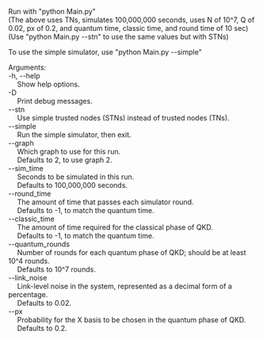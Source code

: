 Run with "python Main.py" <br />
(The above uses TNs, simulates 100,000,000 seconds, uses N of 10^7, Q of 0.02, px of 0.2, and quantum time, classic time, and round time of 10 sec) <br />
(Use "python Main.py --stn" to use the same values but with STNs) <br />

To use the simple simulator, use "python Main.py --simple" <br />

Arguments: <br />
-h, --help <br />
&emsp; Show help options. <br />
-D <br />
&emsp; Print debug messages. <br />
--stn <br />
&emsp; Use simple trusted nodes (STNs) instead of trusted nodes (TNs). <br />
--simple <br />
&emsp; Run the simple simulator, then exit. <br />
--graph <br />
&emsp; Which graph to use for this run. <br />
&emsp; Defaults to 2, to use graph 2. <br />
--sim_time <br />
&emsp; Seconds to be simulated in this run. <br />
&emsp; Defaults to 100,000,000 seconds. <br />
--round_time <br />
&emsp; The amount of time that passes each simulator round. <br />
&emsp; Defaults to -1, to match the quantum time. <br />
--classic_time <br />
&emsp; The amount of time required for the classical phase of QKD. <br />
&emsp; Defaults to -1, to match the quantum time. <br />
--quantum_rounds <br />
&emsp; Number of rounds for each quantum phase of QKD; should be at least 10^4 rounds. <br />
&emsp; Defaults to 10^7 rounds. <br />
--link_noise <br />
&emsp; Link-level noise in the system, represented as a decimal form of a percentage. <br />
&emsp; Defaults to 0.02. <br />
--px <br />
&emsp; Probability for the X basis to be chosen in the quantum phase of QKD. <br />
&emsp; Defaults to 0.2. <br />